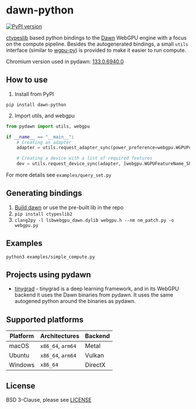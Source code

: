 # dawn-python

[![PyPI version](https://badge.fury.io/py/dawn-python.svg?v=0.1.4)](https://badge.fury.io/py/dawn-python)

[ctypeslib](https://github.com/trolldbois/ctypeslib) based python bindings to the [Dawn](https://dawn.googlesource.com/dawn) WebGPU engine with a focus on the compute pipeline. Besides the autogenerated bindings, a small `utils` interface (similar to [wgpu-py](https://github.com/pygfx/wgpu-py)) is provided to make it easier to run compute.

Chromium version used in pydawn: [133.0.6940.0](https://dawn.googlesource.com/dawn/+/refs/heads/chromium/6940)

## How to use

1. Install from PyPI

`pip install dawn-python`

2. Import utils, and webgpu
```python
from pydawn import utils, webgpu

if __name__ == "__main__":
    # Creating an adapter
    adapter = utils.request_adapter_sync(power_preference=webgpu.WGPUPowerPreference_HighPerformance)

    # Creating a device with a list of required features
    dev = utils.request_device_sync(adapter, [webgpu.WGPUFeatureName_ShaderF16, webgpu.WGPUFeatureName_TimestampQuery])
```

For more details see `examples/query_set.py`

## Generating bindings

1. [Build dawn](https://dawn.googlesource.com/dawn/+/HEAD/docs/quickstart-cmake.md) or use the pre-built lib in the repo
2. `pip install ctypeslib2`
3. `clang2py -l libwebgpu_dawn.dylib webgpu.h --nm nm_patch.py -o webgpu.py`

## Examples

`python3 examples/simple_compute.py`

## Projects using pydawn

* [tinygrad](https://github.com/tinygrad/tinygrad) - tinygrad is a deep learning framework, and in its WebGPU backend it uses the Dawn binaries from pydawn. It uses the same autogened python around the binaries as pydawn.

## Supported platforms

| Platform | Architectures     | Backend         |
|----------|-------------------|-----------------|
| macOS    | `x86_64`, `arm64` | Metal           |
| Ubuntu   | `x86_64`, `arm64` | Vulkan          |
| Windows  | `x86_64`          | DirectX         |

## License

BSD 3-Clause, please see [LICENSE](https://dawn.googlesource.com/dawn/+/HEAD/LICENSE)